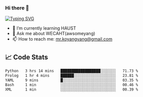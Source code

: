 ### Hi there 👋

[![Typing SVG](https://readme-typing-svg.herokuapp.com?color=%23F78A63&lines=Here+are+some+ideas+to+get+you+started%3A)](https://git.io/typing-svg)

- 🌱 I’m currently learning HAUST
- 💬 Ask me about WECAHT(awsomeyang)
- 📫 How to reach me: mr.koyangyang@gmail.com

## &#x1f4c8; Code Stats
<!--START_SECTION:waka-->

```txt
Python   3 hrs 14 mins   ██████████████████░░░░░░░   71.73 %
Prolog   1 hr 4 mins     ██████░░░░░░░░░░░░░░░░░░░   23.81 %
YAML     9 mins          █░░░░░░░░░░░░░░░░░░░░░░░░   03.35 %
Bash     1 min           ░░░░░░░░░░░░░░░░░░░░░░░░░   00.46 %
XML      1 min           ░░░░░░░░░░░░░░░░░░░░░░░░░   00.39 %
```

<!--END_SECTION:waka-->